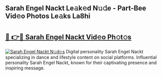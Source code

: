 ## Sarah Engel Nackt Le𝚊k𝚎d N𝚞𝚍e - Part-Bee Vid𝚎o Photos Le𝚊ks La8hi

# <h2><a href="http://fb5kqk.evod.top/?m=Sarah+Engel+Nackt">🔗 👉🔴 Sarah Engel Nackt Vid𝚎o Ph𝚘t𝚘s</a></h2>

[![Sarah Engel Nackt N𝚞d𝚎s](https://i.imgur.com/8V9OHl7.gif)](http://fb5kqk.evod.top/?m=Sarah+Engel+Nackt)
Digital personality Sarah Engel Nackt specializing in dance and lifestyle content on social platforms. Influential personality Sarah Engel Nackt, known for their captivating presence and inspiring message. 
